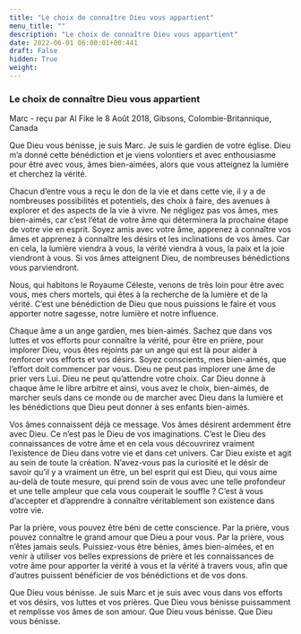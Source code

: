 ```yaml
---
title: "Le choix de connaître Dieu vous appartient"
menu_title: ""
description: "Le choix de connaître Dieu vous appartient"
date: 2022-06-01 06:00:01+00:441
draft: False
hidden: True
weight:
---
```

### Le choix de connaître Dieu vous appartient

Marc - reçu par Al Fike le 8 Août 2018, Gibsons, Colombie-Britannique, Canada

Que Dieu vous bénisse, je suis Marc. Je suis le gardien de votre église. Dieu m’a donné cette bénédiction et je viens volontiers et avec enthousiasme pour être avec vous, âmes bien-aimées, alors que vous atteignez la lumière et cherchez la vérité.

Chacun d’entre vous a reçu le don de la vie et dans cette vie, il y a de nombreuses possibilités et potentiels, des choix à faire, des avenues à explorer et des aspects de la vie à vivre. Ne négligez pas vos âmes, mes bien-aimés, car c’est l’état de votre âme qui déterminera la prochaine étape de votre vie en esprit. Soyez amis avec votre âme, apprenez à connaître vos âmes et apprenez à connaître les désirs et les inclinations de vos âmes. Car en cela, la lumière viendra à vous, la vérité viendra à vous, la paix et la joie viendront à vous. Si vos âmes atteignent Dieu, de nombreuses bénédictions vous parviendront.

Nous, qui habitons le Royaume Céleste, venons de très loin pour être avec vous, mes chers mortels, qui êtes à la recherche de la lumière et de la vérité. C’est une bénédiction de Dieu que nous puissions le faire et vous apporter notre sagesse, notre lumière et notre influence.

Chaque âme a un ange gardien, mes bien-aimés. Sachez que dans vos luttes et vos efforts pour connaître la vérité, pour être en prière, pour implorer Dieu, vous êtes rejoints par un ange qui est là pour aider à renforcer vos efforts et vos désirs. Soyez conscients, mes bien-aimés, que l’effort doit commencer par vous. Dieu ne peut pas implorer une âme de prier vers Lui. Dieu ne peut qu’attendre votre choix. Car Dieu donne à chaque âme le libre arbitre et ainsi, vous avez le choix, bien-aimés, de marcher seuls dans ce monde ou de marcher avec Dieu dans la lumière et les bénédictions que Dieu peut donner à ses enfants bien-aimés.

Vos âmes connaissent déjà ce message. Vos âmes désirent ardemment être avec Dieu. Ce n’est pas le Dieu de vos imaginations. C’est le Dieu des connaissances de votre âme et en cela vous découvrirez vraiment l’existence de Dieu dans votre vie et dans cet univers. Car Dieu existe et agit au sein de toute la création. N’avez-vous pas la curiosité et le désir de savoir qu’il y a vraiment un être, un bel esprit qui est Dieu, qui vous aime au-delà de toute mesure, qui prend soin de vous avec une telle profondeur et une telle ampleur que cela vous couperait le souffle ? C’est à vous d’accepter et d’apprendre à connaître véritablement son existence dans votre vie.

Par la prière, vous pouvez être béni de cette conscience. Par la prière, vous pouvez connaître le grand amour que Dieu a pour vous. Par la prière, vous n’êtes jamais seuls. Puissiez-vous être bénies, âmes bien-aimées, et en venir à utiliser vos belles expressions de prière et les connaissances de votre âme pour apporter la vérité à vous et la vérité à travers vous, afin que d’autres puissent bénéficier de vos bénédictions et de vos dons.

Que Dieu vous bénisse. Je suis Marc et je suis avec vous dans vos efforts et vos désirs, vos luttes et vos prières. Que Dieu vous bénisse puissamment et remplisse vos âmes de son amour. Que Dieu vous bénisse. Que Dieu vous bénisse.



